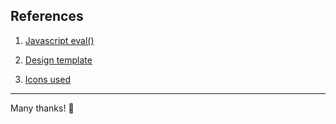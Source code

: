 ## References

1. [Javascript eval()](https://developer.mozilla.org/en-US/docs/Web/JavaScript/Reference/Global_Objects/eval)

2. [Design template](https://collectui.com/challenges/calculator)
3. [Icons used](https://fontawesome.com/)

---

Many thanks! 🧡
